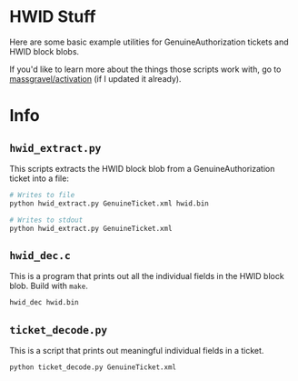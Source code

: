 # HWID Stuff

Here are some basic example utilities for GenuineAuthorization tickets and HWID block blobs.

If you'd like to learn more about the things those scripts work with, go to [massgravel/activation](https://github.com/massgravel/activation) (if I updated it already).

# Info

## `hwid_extract.py`

This scripts extracts the HWID block blob from a GenuineAuthorization ticket into a file:

```sh
# Writes to file
python hwid_extract.py GenuineTicket.xml hwid.bin

# Writes to stdout
python hwid_extract.py GenuineTicket.xml
```

## `hwid_dec.c`

This is a program that prints out all the individual fields in the HWID block blob. Build with `make`.

```sh
hwid_dec hwid.bin
```

## `ticket_decode.py`

This is a script that prints out meaningful individual fields in a ticket.

```sh
python ticket_decode.py GenuineTicket.xml
```